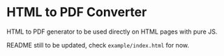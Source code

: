 # HTML to PDF Converter

HTML to PDF generator to be used directly on HTML pages with pure JS.

README still to be updated, check `example/index.html` for now.